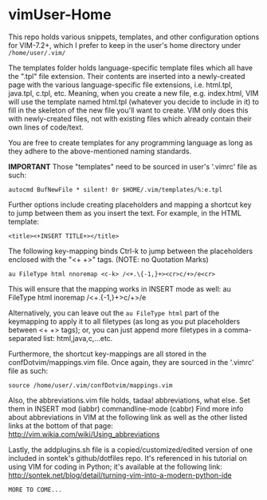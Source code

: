 vimUser-Home
============
This repo holds various snippets, templates, and other configuration options for VIM-7.2+,
which I prefer to keep in the user's home directory under `/home/user/.vim/`

The templates folder holds language-specific template files which all
have the ".tpl" file extension. Their contents are inserted into a
newly-created page with the various language-specific file extensions,
i.e. html.tpl, java.tpl, c.tpl, etc.
Meaning, when you create a new file, e.g. index.html, VIM will use
the template named html.tpl (whatever you decide to include in it) to fill in
the skeleton of the new file you'll want to create.  VIM only does this
with newly-created files, not with existing files which already contain
their own lines of code/text.

You are free to create templates
for any programming language as long as they adhere to the above-mentioned
naming standards.

**IMPORTANT**
Those "templates" need to be sourced in user's '.vimrc' file as such:

    autocmd BufNewFile * silent! 0r $HOME/.vim/templates/%:e.tpl

Further options include creating placeholders and mapping
a shortcut key to jump between them as you insert the text.
For example, in the HTML template:

    <title><+INSERT TITLE+></title>

The following key-mapping binds Ctrl-k to jump between the
placeholders enclosed with the "<+ +>" tags. (NOTE: no Quotation Marks)

    au FileType html nnoremap <c-k> /<+.\{-1,}+><cr>c/+>/e<cr>
    
This will ensure that the mapping works in INSERT mode as well:
    au FileType html inoremap <c-k> <ESC>/<+.\{-1,}+><cr>c/+>/e<cr>

Alternatively, you can leave out the `au FileType html` part of the
keymapping to apply it to all filetypes (as long as you put placeholders between <+ +> tags);
or, you can just append more filetypes in a comma-separated list: html,java,c,...etc.


Furthermore, the shortcut key-mappings are all stored in the confDotvim/mappings.vim file.
Once again, they are sourced in the '.vimrc' file as such:
    
    source /home/user/.vim/confDotvim/mappings.vim
    

Also, the abbreviations.vim file holds, tadaa! abbreviations, what else.
Set them in INSERT mod (iabbr) commandline-mode (cabbr)
  Find more info about abbreviations in VIM at the following link
  as well as the other listed links at the bottom of that page:
  http://vim.wikia.com/wiki/Using_abbreviations
  

Lastly, the addplugins.sh file is a copied/customized/edited version of
one included in sontek's github/dotfiles repo.  It's referenced in his
tutorial on using VIM for coding in Python; it's available
at the following link:
    http://sontek.net/blog/detail/turning-vim-into-a-modern-python-ide
    
    
    MORE TO COME...
